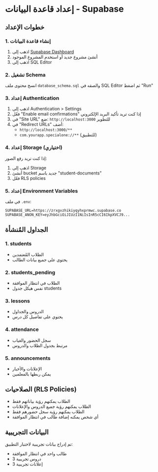 # إعداد قاعدة البيانات - Supabase

## خطوات الإعداد

### 1. إنشاء قاعدة البيانات
1. اذهب إلى [Supabase Dashboard](https://supabase.com/dashboard)
2. أنشئ مشروع جديد أو استخدم المشروع الموجود
3. اذهب إلى SQL Editor

### 2. تشغيل Schema
انسخ محتوى ملف `database_schema.sql` والصقه في SQL Editor ثم اضغط "Run"

### 3. إعداد Authentication
1. اذهب إلى Authentication > Settings
2. فعّل "Enable email confirmations" إذا كنت تريد تأكيد البريد الإلكتروني
3. في "Site URL" ضع: `http://localhost:3000` للتطوير
4. في "Redirect URLs" أضف:
   - `http://localhost:3000/**`
   - `com.yourapp.specialone://**` (للتطبيق)

### 4. إعداد Storage (اختياري)
إذا كنت تريد رفع الصور:
1. اذهب إلى Storage
2. أنشئ bucket جديد باسم "student-documents"
3. فعّل RLS policies

### 5. إعداد Environment Variables
في ملف `.env`:
```
SUPABASE_URL=https://zrxgvzhikiyqyhxprmwc.supabase.co
SUPABASE_ANON_KEY=eyJhbGciOiJIUzI1NiIsInR5cCI6IkpXVCJ9...
```

## الجداول المُنشأة

### 1. students
- الطلاب المُعتمدين
- يحتوي على جميع بيانات الطالب

### 2. students_pending
- الطلاب في انتظار الموافقة
- نفس هيكل جدول students

### 3. lessons
- الدروس والجداول
- يحتوي على تفاصيل كل درس

### 4. attendance
- سجل الحضور والغياب
- مرتبط بجدول الطلاب والدروس

### 5. announcements
- الإعلانات والأخبار
- يمكن ربطها بالمعلمين

## الصلاحيات (RLS Policies)

- الطلاب يمكنهم رؤية بياناتهم فقط
- الطلاب يمكنهم رؤية جميع الدروس والإعلانات
- الطلاب يمكنهم رؤية سجل حضورهم فقط
- أي شخص يمكنه إضافة طالب في انتظار الموافقة

## البيانات التجريبية

تم إدراج بيانات تجريبية لاختبار التطبيق:
- طالب واحد في انتظار الموافقة
- 3 دروس تجريبية
- 3 إعلانات تجريبية
